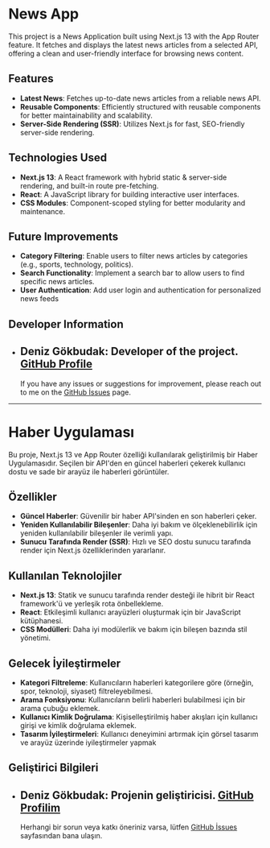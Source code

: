# News App

This project is a News Application built using Next.js 13 with the App Router feature. It fetches and displays the latest news articles from a selected API, offering a clean and user-friendly interface for browsing news content.

## Features

- **Latest News**: Fetches up-to-date news articles from a reliable news API.
- **Reusable Components**: Efficiently structured with reusable components for better maintainability and scalability.
- **Server-Side Rendering (SSR)**: Utilizes Next.js for fast, SEO-friendly server-side rendering.

## Technologies Used

- **Next.js 13**: A React framework with hybrid static & server-side rendering, and built-in route pre-fetching.
- **React**: A JavaScript library for building interactive user interfaces.
- **CSS Modules**: Component-scoped styling for better modularity and maintenance.

## Future Improvements

- **Category Filtering**: Enable users to filter news articles by categories (e.g., sports, technology, politics).
- **Search Functionality**: Implement a search bar to allow users to find specific news articles.
- **User Authentication**: Add user login and authentication for personalized news feeds

## Developer Information

- ## **Deniz Gökbudak**: Developer of the project. [GitHub Profile](https://github.com/hobaaaa)
  If you have any issues or suggestions for improvement, please reach out to me on the [GitHub İssues](https://github.com/hobaaaa/NewsAppWithReact/issues) page.

---

# Haber Uygulaması

Bu proje, Next.js 13 ve App Router özelliği kullanılarak geliştirilmiş bir Haber Uygulamasıdır. Seçilen bir API'den en güncel haberleri çekerek kullanıcı dostu ve sade bir arayüz ile haberleri görüntüler.

## Özellikler

- **Güncel Haberler**: Güvenilir bir haber API'sinden en son haberleri çeker.
- **Yeniden Kullanılabilir Bileşenler**: Daha iyi bakım ve ölçeklenebilirlik için yeniden kullanılabilir bileşenler ile verimli yapı.
- **Sunucu Tarafında Render (SSR)**: Hızlı ve SEO dostu sunucu tarafında render için Next.js özelliklerinden yararlanır.

## Kullanılan Teknolojiler

- **Next.js 13**: Statik ve sunucu tarafında render desteği ile hibrit bir React framework'ü ve yerleşik rota önbellekleme.
- **React**: Etkileşimli kullanıcı arayüzleri oluşturmak için bir JavaScript kütüphanesi.
- **CSS Modülleri**: Daha iyi modülerlik ve bakım için bileşen bazında stil yönetimi.

## Gelecek İyileştirmeler

- **Kategori Filtreleme**: Kullanıcıların haberleri kategorilere göre (örneğin, spor, teknoloji, siyaset) filtreleyebilmesi.
- **Arama Fonksiyonu**: Kullanıcıların belirli haberleri bulabilmesi için bir arama çubuğu eklemek.
- **Kullanıcı Kimlik Doğrulama**: Kişiselleştirilmiş haber akışları için kullanıcı girişi ve kimlik doğrulama eklemek.
- **Tasarım İyileştirmeleri**: Kullanıcı deneyimini artırmak için görsel tasarım ve arayüz üzerinde iyileştirmeler yapmak

## Geliştirici Bilgileri

- ## **Deniz Gökbudak**: Projenin geliştiricisi. [GitHub Profilim](https://github.com/hobaaaa)
  Herhangi bir sorun veya katkı öneriniz varsa, lütfen [GitHub İssues](https://github.com/hobaaaa/NewsAppWithReact/issues) sayfasından bana ulaşın.
